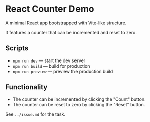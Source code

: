 # React Counter Demo

A minimal React app bootstrapped with Vite-like structure.

It features a counter that can be incremented and reset to zero.

## Scripts

- `npm run dev` — start the dev server
- `npm run build` — build for production
- `npm run preview` — preview the production build

## Functionality

- The counter can be incremented by clicking the "Count" button.
- The counter can be reset to zero by clicking the "Reset" button.

See `../issue.md` for the task.
